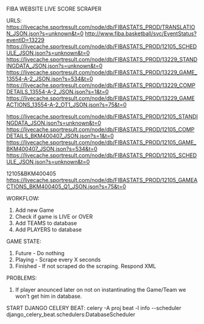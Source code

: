 FIBA WEBSITE LIVE SCORE SCRAPER


URLS:
https://livecache.sportresult.com/node/db/FIBASTATS_PROD/TRANSLATION_JSON.json?s=unknown&t=0
http://www.fiba.basketball/svc/EventStatus?eventID=13229
https://livecache.sportresult.com/node/db/FIBASTATS_PROD/12105_SCHEDULE_JSON.json?s=unknown&t=0
https://livecache.sportresult.com/node/db/FIBASTATS_PROD/13229_STANDINGDATA_JSON.json?s=unknown&t=0
https://livecache.sportresult.com/node/db/FIBASTATS_PROD/13229_GAME_13554-A-2_JSON.json?s=534&t=0
https://livecache.sportresult.com/node/db/FIBASTATS_PROD/13229_COMPDETAILS_13554-A-2_JSON.json?s=1&t=0
https://livecache.sportresult.com/node/db/FIBASTATS_PROD/13229_GAMEACTIONS_13554-A-2_OT1_JSON.json?s=75&t=0


https://livecache.sportresult.com/node/db/FIBASTATS_PROD/12105_STANDINGDATA_JSON.json?s=unknown&t=0
https://livecache.sportresult.com/node/db/FIBASTATS_PROD/12105_COMPDETAILS_BKM400407_JSON.json?s=1&t=0
https://livecache.sportresult.com/node/db/FIBASTATS_PROD/12105_GAME_BKM400407_JSON.json?s=534&t=0
https://livecache.sportresult.com/node/db/FIBASTATS_PROD/12105_SCHEDULE_JSON.json?s=unknown&t=0

12105&BKM400405
https://livecache.sportresult.com/node/db/FIBASTATS_PROD/12105_GAMEACTIONS_BKM400405_Q1_JSON.json?s=75&t=0


WORKFLOW:
1. Add new Game
2. Check if game is LIVE or OVER
3. Add TEAMS to database
4. Add PLAYERS to database


GAME STATE:
1. Future - Do nothing
2. Playing - Scrape every X seconds
3. Finished - If not scraped do the scraping. Respond XML



PROBLEMS:
1. If player anounced later on not on instantinating the Game/Team we won't get him in database.


START DJANGO CELERY BEAT: celery -A proj beat -l info --scheduler django_celery_beat.schedulers:DatabaseScheduler